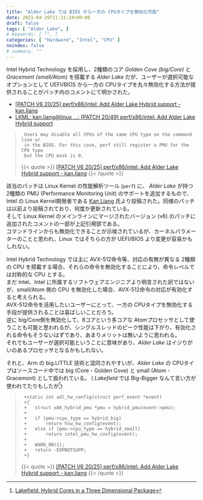 ```yaml
---
title: "Alder Lake では BIOS から一方の CPUタイプを無効化可能"
date: 2021-04-29T11:31:24+09:00
draft: false
tags: [ "Alder_Lake", ]
# keywords: [ "", ]
categories: [ "Hardware", "Intel", "CPU" ]
noindex: false
# summary: ""
---
```


Intel Hybrid Technology を採用し、2種類のコア *Golden Cove (big/Core)* と *Gracemont (small/Atom)* を搭載する *Alder Lake* だが、ユーザーが選択可能なオプションとして UEFI/BIOS から一方の CPUタイプを丸々無効化する方法が提供されることがパッチ内のコメントにて明かされた。  

 * [[PATCH V6 20/25] perf/x86/intel: Add Alder Lake Hybrid support - kan.liang](https://lore.kernel.org/lkml/1618237865-33448-21-git-send-email-kan.liang@linux.intel.com/)
 * [LKML: kan.liang@linux ...: [PATCH 20/49] perf/x86/intel: Add Alder Lake Hybrid support](https://lkml.org/lkml/2021/2/8/1190)

 > 		Users may disable all CPUs of the same CPU type on the command line or
 > 		in the BIOS. For this case, perf still register a PMU for the CPU type
 > 		but the CPU mask is 0.
 >
 > {{< quote >}} [[PATCH V6 20/25] perf/x86/intel: Add Alder Lake Hybrid support - kan.liang](https://lore.kernel.org/lkml/1618237865-33448-21-git-send-email-kan.liang@linux.intel.com/) {{< /quote >}}

該当のパッチは Linux Kernel の性能解析ツール (`perf`) に、 *Alder Lake* が持つ 2種類の PMU (Performance Monitoring Unit) のサポートを追加するもので、Intel の Linux Kernel開発者である [Kan Liang](https://ca.linkedin.com/in/kan-liang-07601032) 氏より投稿された。同様のパッチは以前より投稿されており、何度か更新されている。  
そして Linux Kernel のメインラインにマージされたバージョン (v6) のパッチに追加されたコメントの一部が上記引用部である。  
コマンドラインからも無効化できることが示唆されているが、カーネルパラメーターのことと思われ、Linux ではそちらの方が UEFI/BIOS より変更が容易かもしれない。  

Intel Hybrid Technology では主に AVX-512命令等、対応の有無が異なる 2種類の CPU を搭載する場合、それらの命令を無効化することにより、命令レベルでは対称的な CPU とする。  
まだ Intel、Intel に所属するソフトウェアエンジニアより明言された訳ではないが、small/Atom 側の CPU を無効化した場合、AVX-512命令の対応が有効化すると考えられる。  
AVX-512命令を活用したいユーザーにとって、一方の CPUタイプを無効化する手段が提供されることは喜ばしいことだろう。  
逆に big/Core側を無効化して、8コアという多コアな Atomプロセッサとして使うことも可能と思われるが、シングルスレッドのピーク性能は下がり、有効化される命令もそうないはずであり、あまりメリットは無いように思われる。  
それでもユーザーが選択可能ということに意味があり、*Alder Lake* はイジりがいのあるプロセッサとなるかもしれない。  

それと、Arm の big.LITTLE 技術と混同されやすいが、*Alder Lake* の CPUタイプはソースコード中では big (Core - Golden Cove) と small (Atom - Gracemont) として扱われている。 ( *Lakefield* では Big-Bigger なんて言い方が使われてたりもしたが[^lkf-hc31])  

[^lkf-hc31]: [Lakefield: Hybrid Cores in a Three Dimensional Package](https://old.hotchips.org/hc31/HC31_2.10_LKF_HC_2019_Final_v7.pdf)

 > 		+static int adl_hw_config(struct perf_event *event)
 > 		+{
 > 		+	struct x86_hybrid_pmu *pmu = hybrid_pmu(event->pmu);
 > 		+
 > 		+	if (pmu->cpu_type == hybrid_big)
 > 		+		return hsw_hw_config(event);
 > 		+	else if (pmu->cpu_type == hybrid_small)
 > 		+		return intel_pmu_hw_config(event);
 > 		+
 > 		+	WARN_ON(1);
 > 		+	return -EOPNOTSUPP;
 > 		+}
 >
 > {{< quote >}} [[PATCH V6 20/25] perf/x86/intel: Add Alder Lake Hybrid support - kan.liang](https://lore.kernel.org/lkml/1618237865-33448-21-git-send-email-kan.liang@linux.intel.com/) {{< /quote >}}
